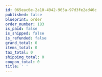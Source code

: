 ```yaml
---
id: 065eac6e-2a10-4942-965a-97d3fe2ad46c
published: false
blueprint: order
order_number: 183
is_paid: false
is_shipped: false
is_refunded: false
grand_total: 0
items_total: 0
tax_total: 0
shipping_total: 0
coupon_total: 0
title: ' '
---
```

